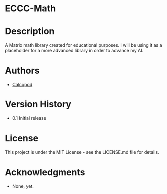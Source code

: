 # ECCC-Math

# Description
A Matrix math library created for educational purposes. I will be using it as a placeholder for a more advanced library in order to advance my AI.

# Authors
* [Calcopod](https://github.com/CalcoDev)

# Version History
* 0.1 Initial release

# License
This project is under the MIT License - see the LICENSE.md file for details.

# Acknowledgments
* None, yet.
